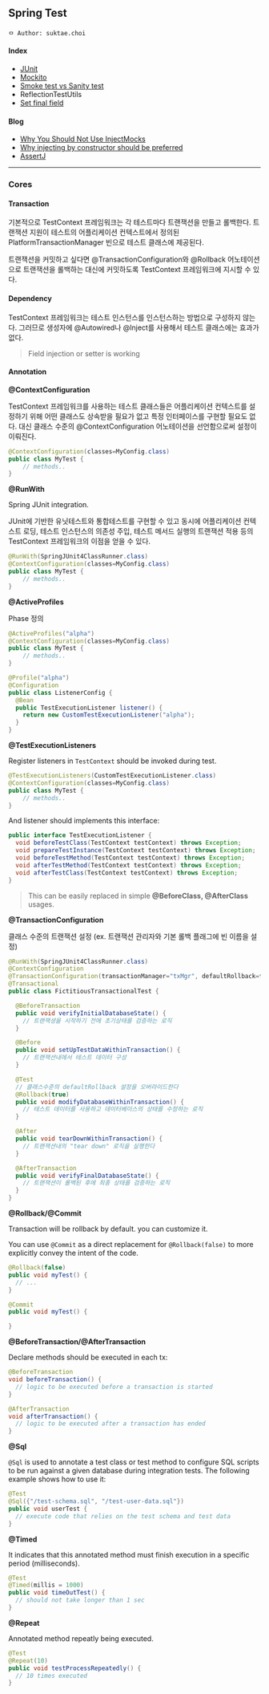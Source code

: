 ## Spring Test

```
ㅁ Author: suktae.choi
```

#### Index

- [JUnit](junit)
- [Mockito](mockito)
- [Smoke test vs Sanity test](smoke-sanity)
- ReflectionTestUtils
- [Set final field](set-final-field)

#### Blog

- [Why You Should Not Use InjectMocks](https://tedvinke.wordpress.com/2014/02/13/mockito-why-you-should-not-use-injectmocks-annotation-to-autowire-fields)
- [Why injecting by constructor should be preferred](http://pillopl.github.io/constructor-injection/)
- [AssertJ](https://www.baeldung.com/introduction-to-assertj)

***

### Cores

#### Transaction

기본적으로 TestContext 프레임워크는 각 테스트마다 트랜잭션을 만들고 롤백한다. 트랜잭션 지원이 테스트의 어플리케이션 컨텍스트에서 정의된 PlatformTransactionManager 빈으로 테스트 클래스에 제공된다.

트랜잭션을 커밋하고 싶다면 @TransactionConfiguration와 @Rollback 어노테이션으로 트랜잭션을 롤백하는 대신에 커밋하도록 TestContext 프레임워크에 지시할 수 있다.

#### Dependency

TestContext 프레임워크는 테스트 인스턴스를 인스턴스하는 방법으로 구성하지 않는다. 그러므로 생성자에 @Autowired나 @Inject를 사용해서 테스트 클래스에는 효과가 없다.

> Field injection or setter is working

#### Annotation

**@ContextConfiguration**

TestContext 프레임워크를 사용하는 테스트 클래스들은 어플리케이션 컨텍스트를 설정하기 위해 어떤 클래스도 상속받을 필요가 없고 특정 인터페이스를 구현할 필요도 없다. 대신 클래스 수준의 @ContextConfiguration 어노테이션을 선언함으로써 설정이 이뤄진다.

```java
@ContextConfiguration(classes=MyConfig.class)
public class MyTest {
	// methods..
}
```

**@RunWith**

Spring JUnit integration. 

JUnit에 기반한 유닛테스트와 통합테스트를 구현할 수 있고 동시에 어플리케이션 컨텍스트 로딩, 테스트 인스턴스의 의존성 주입, 테스트 메서드 실행의 트랜잭션 적용 등의 TestContext 프레임워크의 이점을 얻을 수 있다.

```java
@RunWith(SpringJUnit4ClassRunner.class)
@ContextConfiguration(classes=MyConfig.class)
public class MyTest {
	// methods..
}
```

**@ActiveProfiles**

Phase 정의

```java
@ActiveProfiles("alpha")
@ContextConfiguration(classes=MyConfig.class)
public class MyTest {
	// methods..
}

@Profile("alpha")
@Configuration
public class ListenerConfig {
  @Bean
  public TestExecutionListener listener() {
    return new CustomTestExecutionListener("alpha");
  }
}
```

**@TestExecutionListeners**

Register listeners in `TestContext` should be invoked during test.

```java
@TestExecutionListeners(CustomTestExecutionListener.class) 
@ContextConfiguration(classes=MyConfig.class)
public class MyTest {
	// methods..
}
```

And listener should implements this interface:

```java
public interface TestExecutionListener {
  void beforeTestClass(TestContext testContext) throws Exception;
  void prepareTestInstance(TestContext testContext) throws Exception;
  void beforeTestMethod(TestContext testContext) throws Exception;
  void afterTestMethod(TestContext testContext) throws Exception;
  void afterTestClass(TestContext testContext) throws Exception;
}
```

> This can be easily replaced in simple **@BeforeClass, @AfterClass** usages.

**@TransactionConfiguration**

클래스 수준의 트랜잭션 설정 (ex. 트랜잭션 관리자와 기본 롤백 플래그에 빈 이름을 설정)

```java
@RunWith(SpringJUnit4ClassRunner.class)
@ContextConfiguration
@TransactionConfiguration(transactionManager="txMgr", defaultRollback=false)
@Transactional
public class FictitiousTransactionalTest {

  @BeforeTransaction
  public void verifyInitialDatabaseState() {
    // 트랜잭셩을 시작하기 전에 초기상태를 검증하는 로직
  }

  @Before
  public void setUpTestDataWithinTransaction() {
    // 트랜잭션내에서 테스트 데이터 구성
  }

  @Test
  // 클래스수준의 defaultRollback 설정을 오버라이드한다
  @Rollback(true)
  public void modifyDatabaseWithinTransaction() {
    // 테스트 데이터를 사용하고 데이터베이스의 상태를 수정하는 로직
  }

  @After
  public void tearDownWithinTransaction() {
    // 트랜잭션내의 "tear down" 로직을 실행한다
  }

  @AfterTransaction
  public void verifyFinalDatabaseState() {
    // 트랜잭션이 롤백된 후에 최종 상태를 검증하는 로직
  }
}
```

**@Rollback/@Commit**

Transaction will be rollback by default. you can customize it.

You can use `@Commit` as a direct replacement for `@Rollback(false)` to more explicitly convey the intent of the code.

```java
@Rollback(false)
public void myTest() {
  // ...
}

@Commit
public void myTest() {

}
```

**@BeforeTransaction/@AfterTransaction**

Declare methods should be executed in each tx:

```java
@BeforeTransaction 
void beforeTransaction() {
  // logic to be executed before a transaction is started
}

@AfterTransaction 
void afterTransaction() {
  // logic to be executed after a transaction has ended
}
```

**@Sql**

`@Sql` is used to annotate a test class or test method to configure SQL scripts to be run against a given database during integration tests. The following example shows how to use it:

```java
@Test
@Sql({"/test-schema.sql", "/test-user-data.sql"}) 
public void userTest {
  // execute code that relies on the test schema and test data
}
```

**@Timed**

It indicates that this annotated method must finish execution in a specific period (milliseconds).

```java
@Test
@Timed(millis = 1000)
public void timeOutTest() {
  // should not take longer than 1 sec
}
```

**@Repeat**

Annotated method repeatly being executed.

```java
@Test
@Repeat(10) 
public void testProcessRepeatedly() {
  // 10 times executed
}
```


